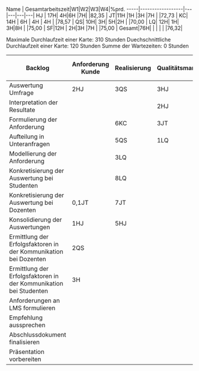 Name | Gesamtarbeitszeit|W1|W2|W3|W4|%prd.
-----|------------------|---|---|---|---|
HJ | 17H| 4H|6H |7H| |82,35 |
JT|11H |1H |3H |7H | |72,73 |
KC| 14H | 6H | 4H | 4H | |78,57 |
QS| 10H| 3H| 5H|2H | |70,00 |
LQ| 12H| 1H| 3H|8H | |75,00 |
SF|12H | 2H|3H |7H | |75,00 |
Gesamt|76H| | | | | |76,32|

Maximale Durchlaufzeit einer Karte: 310 Stunden
Duechschnittliche Durchlaufzeit einer Karte: 120 Stunden
Summe der Wartezeiten: 0 Stunden

 Backlog | Anforderung Kunde | Realisierung | Qualitätsmanagement | ~~Abnahme durch Kunden~~ | Start| Ende|Wartezeit|
---------|-------------------|--------------|---------------------|--------------------------|------|-----|---------|
Auswertung Umfrage | 2HJ   | 3QS     | 3HJ|  |10.05.| | 0|
Interpretation der Resultate |   |  | 2HJ |  | | |0|
Formulierung der Anforderung| |6KC|3JT| | 12.05.16 | 14.05.16 |0|
Aufteilung in Unteranfragen| | 5QS |1LQ| | 15.05.| 17.05.|0|
Modellierung der Anforderung  | |3LQ | |-|16.05. |19.05 | 0|
Konkretisierung der Auswertung bei Studenten | | 8LQ| |-|26.05. |30.05. |0|
Konkretisierung der Auswertung bei Dozenten |0,1JT |7JT | |-|26.05 | |0|
Konsolidierung der Auswertungen |1HJ |5HJ | |-|30.05.| |0|
Ermittlung der Erfolgsfaktoren in der Kommunikation bei Dozenten | 2QS| | |-|30.05 | |0|
Ermittlung der Erfolgsfaktoren in der Kommunikation bei Studenten |3H| | |-|31.05.| |0|
Anforderungen an LMS formulieren | | | |-| | |0|
Empfehlung aussprechen | | | |-| | |0|
Abschlussdokument finalisieren | | | | | | |0|
Präsentation vorbereiten | | | |-| | |0|
